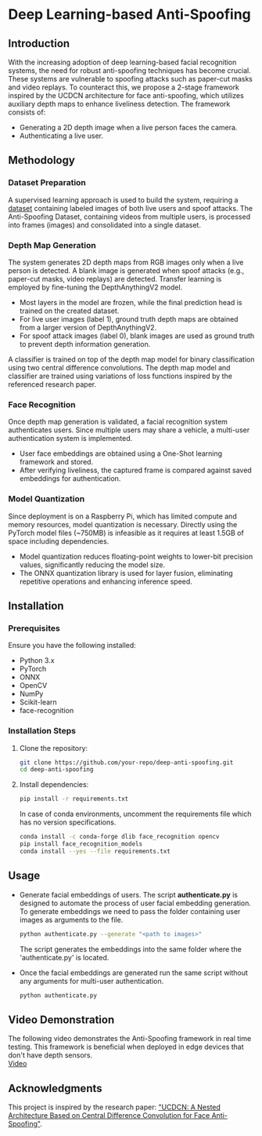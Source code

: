 

# Deep Learning-based Anti-Spoofing

## Introduction
With the increasing adoption of deep learning-based facial recognition systems, the need for robust anti-spoofing techniques has become crucial. These systems are vulnerable to spoofing attacks such as paper-cut masks and video replays. To counteract this, we propose a 2-stage framework inspired by the UCDCN architecture for face anti-spoofing, which utilizes auxiliary depth maps to enhance liveliness detection. The framework consists of:
- Generating a 2D depth image when a live person faces the camera.
- Authenticating a live user.

## Methodology
### Dataset Preparation
A supervised learning approach is used to build the system, requiring a [dataset](https://www.kaggle.com/datasets/tapakah68/anti-spoofing) containing labeled images of both live users and spoof attacks. The Anti-Spoofing Dataset, containing videos from multiple users, is processed into frames (images) and consolidated into a single dataset.

### Depth Map Generation
The system generates 2D depth maps from RGB images only when a live person is detected. A blank image is generated when spoof attacks (e.g., paper-cut masks, video replays) are detected. Transfer learning is employed by fine-tuning the DepthAnythingV2 model.

- Most layers in the model are frozen, while the final prediction head is trained on the created dataset.
- For live user images (label 1), ground truth depth maps are obtained from a larger version of DepthAnythingV2.
- For spoof attack images (label 0), blank images are used as ground truth to prevent depth information generation.

A classifier is trained on top of the depth map model for binary classification using two central difference convolutions. The depth map model and classifier are trained using variations of loss functions inspired by the referenced research paper.

### Face Recognition
Once depth map generation is validated, a facial recognition system authenticates users. Since multiple users may share a vehicle, a multi-user authentication system is implemented.

- User face embeddings are obtained using a One-Shot learning framework and stored.
- After verifying liveliness, the captured frame is compared against saved embeddings for authentication.

### Model Quantization
Since deployment is on a Raspberry Pi, which has limited compute and memory resources, model quantization is necessary. Directly using the PyTorch model files (~750MB) is infeasible as it requires at least 1.5GB of space including dependencies.

- Model quantization reduces floating-point weights to lower-bit precision values, significantly reducing the model size.
- The ONNX quantization library is used for layer fusion, eliminating repetitive operations and enhancing inference speed.

## Installation
### Prerequisites
Ensure you have the following installed:
- Python 3.x
- PyTorch
- ONNX
- OpenCV
- NumPy
- Scikit-learn
- face-recognition

### Installation Steps
1. Clone the repository:
   ```sh
   git clone https://github.com/your-repo/deep-anti-spoofing.git
   cd deep-anti-spoofing
   ```
2. Install dependencies:
   ```sh
   pip install -r requirements.txt
   ```

   In case of conda environments, uncomment the requirements file which has no version specifications.
   ```sh
   conda install -c conda-forge dlib face_recognition opencv 
   pip install face_recognition_models
   conda install --yes --file requirements.txt
   ```

## Usage
- Generate facial embeddings of users. The script **authenticate.py** is designed to automate the process of user facial embedding generation. To generate embeddings we need to pass the folder containing user images as arguments to the file.

    ``` sh
    python authenticate.py --generate "<path to images>"
    ```

    The script generates the embeddings into the same folder where the 'authenticate.py' is located.

- Once the facial embeddings are generated run the same script without any arguments for multi-user authentication.

    ``` sh
    python authenticate.py
     ```

## Video Demonstration
The following video demonstrates the Anti-Spoofing framework in real time testing. This framework is beneficial when deployed in edge devices that don't have depth sensors. \
[Video](https://drive.google.com/file/d/1BJ8hv_CCgaZ3ARhbSSmkFpqaS6Gb-Kl_/view?usp=sharing)

## Acknowledgments
This project is inspired by the research paper: ["UCDCN: A Nested Architecture Based on Central Difference Convolution for Face Anti-Spoofing"](https://link.springer.com/article/10.1007/s40747-024-01397-0).


